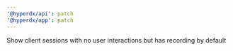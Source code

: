 ```yaml
---
'@hyperdx/api': patch
'@hyperdx/app': patch
---
```


Show client sessions with no user interactions but has recording by default

